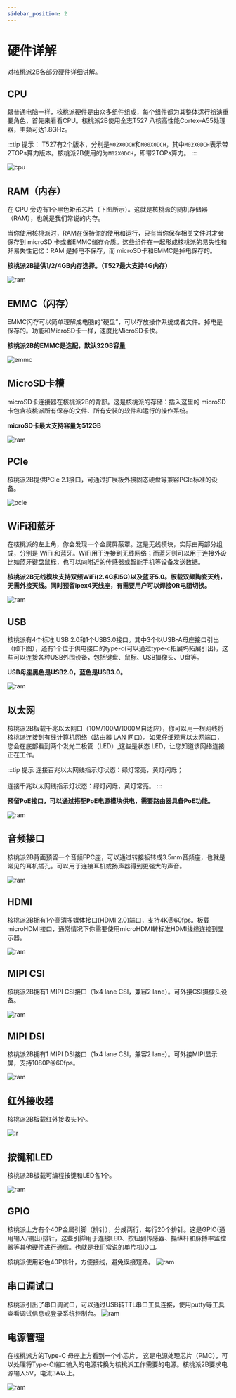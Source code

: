```yaml
---
sidebar_position: 2
---
```


# 硬件详解

对核桃派2B各部分硬件详细讲解。


## CPU

跟普通电脑一样，核桃派硬件是由众多组件组成，每个组件都为其整体运行扮演重要角色，首先来看看CPU。核桃派2B使用全志T527 八核高性能Cortex-A55处理器，主频可达1.8GHz。

:::tip 提示：
T527有2个版本，分别是`M02X0DCH`和`M00X0DCH`，其中`M02X0DCH`表示带2TOPs算力版本。核桃派2B使用的为`M02X0DCH`，即带2TOPs算力。
:::

![cpu](./img/hw-detail/cpu.png)


## RAM（内存）

在 CPU 旁边有1个黑色矩形芯片（下图所示）。这就是核桃派的随机存储器（RAM），也就是我们常说的内存。

当你使用核桃派时，RAM在保持你的使用和运行，只有当你保存相关文件时才会保存到 microSD 卡或者EMMC储存介质。这些组件在一起形成核桃派的易失性和非易失性记忆：RAM 是掉电不保存，而 microSD卡和EMMC是掉电保存的。

**核桃派2B提供1/2/4GB内存选择。（T527最大支持4G内存）**

![ram](./img/hw-detail/ram.png)

## EMMC（闪存）

EMMC闪存可以简单理解成电脑的“硬盘”，可以存放操作系统或者文件。掉电是保存的。功能和MicroSD卡一样，速度比MicroSD卡快。

**核桃派2B的EMMC是选配，默认32GB容量**

![emmc](./img/hw-detail/emmc.png)


## MicroSD卡槽

microSD卡连接器在核桃派2B的背部。这是核桃派的存储：插入这里的 microSD卡包含核桃派所有保存的文件、所有安装的软件和运行的操作系统。

**microSD卡最大支持容量为512GB**

![ram](./img/hw-detail/sd.png)


## PCIe

核桃派2B提供PCIe 2.1接口，可通过扩展板外接固态硬盘等兼容PCIe标准的设备。

![pcie](./img/hw-detail/pcie.png)


## WiFi和蓝牙

在核桃派的左上角，你会发现一个金属屏蔽罩。这是无线模块，实际由两部分组成，分别是 WiFi 和蓝牙。WiFi用于连接到无线网络；而蓝牙则可以用于连接外设比如蓝牙键盘鼠标，也可以向附近的传感器或智能手机等设备发送数据。

**核桃派2B无线模块支持双频WiFi(2.4G和5G)以及蓝牙5.0。板载双频陶瓷天线，无需外接天线。同时预留ipex4天线座，有需要用户可以焊接0R电阻切换。**

![ram](./img/hw-detail/wireless.png)


## USB

核桃派有4个标准 USB 2.0和1个USB3.0接口。其中3个以USB-A母座接口引出（如下图），还有1个位于供电接口的type-c(可以通过type-c拓展坞拓展引出)，这些可以连接各种USB外围设备，包括键盘、鼠标、USB摄像头、U盘等。

**USB母座黑色是USB2.0，蓝色是USB3.0。**

![ram](./img/hw-detail/usb.png)


## 以太网

核桃派2B板载千兆以太网口（10M/100M/1000M自适应），你可以用一根网线将核桃派连接到有线计算机网络（路由器 LAN 网口）。如果仔细观察以太网端口，您会在底部看到两个发光二极管（LED）,这些是状态 LED，让您知道该网络连接正在工作。

:::tip 提示
连接百兆以太网线指示灯状态：绿灯常亮，黄灯闪烁；<br></br>
连接千兆以太网线指示灯状态：绿灯闪烁，黄灯常亮。
:::

**预留PoE接口，可以通过搭配PoE电源模块供电，需要路由器具备PoE功能。**

![ram](./img/hw-detail/ethernet.png)


## 音频接口

核桃派2B背面预留一个音频FPC座，可以通过转接板转成3.5mm音频座，也就是常见的耳机插孔。可以用于连接耳机或扬声器得到更强大的声音。

![ram](./img/hw-detail/audio1.png)


## HDMI

核桃派2B拥有1个高清多媒体接口(HDMI 2.0)端口，支持4K@60fps。板载microHDMI接口，通常情况下你需要使用microHDMI转标准HDMI线缆连接到显示器。

![ram](./img/hw-detail/hdmi.png)

## MIPI CSI

核桃派2B拥有1 MIPI CSI接口（1x4 lane CSI，兼容2 lane）。可外接CSI摄像头设备。

![ram](./img/hw-detail/csi.png)

## MIPI DSI

核桃派2B拥有1 MIPI DSI接口（1x4 lane CSI，兼容2 lane）。可外接MIPI显示屏，支持1080P@60fps。

![ram](./img/hw-detail/dsi.png)


## 红外接收器

核桃派2B板载红外接收头1个。

![ir](./img/hw-detail/ir.png)


## 按键和LED

核桃派2B板载可编程按键和LED各1个。

![ram](./img/hw-detail/key_led.png)


## GPIO

核桃派上方有个40P金属引脚（排针），分成两行，每行20个排针。这是GPIO(通用输入/输出)排针，这些引脚用于连接LED、按钮到传感器、操纵杆和脉搏率监控器等其他硬件进行通信。也就是我们常说的单片机IO口。

核桃派使用彩色40P排针，方便接线，避免误接短路。
![ram](./img/hw-detail/gpio.png)

## 串口调试口

核桃派引出了串口调试口，可以通过USB转TTL串口工具连接，使用putty等工具查看调试信息或登录系统控制台。
![ram](./img/hw-detail/debug.png)

## 电源管理

在核桃派方的Type-C 母座上方看到一个小芯片， 这是电源处理芯片（PMC），可以处理将Type-C端口输入的电源转换为核桃派工作需要的电源。核桃派2B要求电源输入5V，电流3A以上。

![ram](./img/hw-detail/pmc.png)